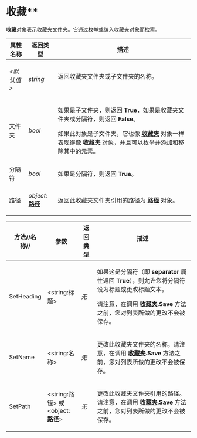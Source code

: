 # 收藏**

**收藏**对象表示[收藏夹文件夹](/Manual/basic_concepts/the_lister/navigation/favorites.zh.md)。它通过枚举或编入[收藏夹](favorites.zh.md)对象而检索。

<table>
<thead><tr><th>
属性名称</th><th>
返回类型</th><th>
描述
</th></tr></thead><tbody><tr><td>

*\<默认值\>*</td><td>

*string*</td><td>
返回收藏夹文件夹或子文件夹的名称。
</td></tr><tr><td>
文件夹</td><td>

*bool*</td><td>

如果是子文件夹，则返回 **True**，如果是收藏夹文件夹或分隔符，则返回 **False**。

如果此对象是子文件夹，它也像 **[收藏夹](favorites.zh.md)** 对象一样表现得像 **收藏夹** 对象，并且可以枚举并添加和移除其中的元素。
</td></tr><tr><td>
分隔符</td><td>

*bool*</td><td>

如果是分隔符，则返回 **True**。
</td></tr><tr><td>
路径</td><td>

*object:***[路径](path.zh.md)**</td><td>

返回此收藏夹文件夹引用的路径为 **[路径](path.zh.md)** 对象。
</td></tr></tbody>
</table>

<table>
<thead><tr><th>
方法//名称//</th><th>

**参数**</th><th>
返回类型</th><th>
描述
</th></tr></thead><tbody><tr><td>
SetHeading</td><td>

\<string:标题\></td><td>

*无*</td><td>

如果这是分隔符（即 **separator** 属性返回 **True**），则允许您将分隔符设为标题或更改标题文本。

请注意，在调用 **[收藏夹](favorites.zh.md).Save** 方法之前，您对列表所做的更改不会被保存。
</td></tr><tr><td>
SetName</td><td>

\<string:名称\></td><td>

*无*</td><td>

更改此收藏夹文件夹的名称。请注意，在调用 **[收藏夹](favorites.zh.md).Save** 方法之前，您对列表所做的更改不会被保存。
</td></tr><tr><td>
SetPath</td><td>

\<string:路径\> 或  
\<object:**[路径](path.zh.md)**\></td><td>

*无*</td><td>

更改此收藏夹文件夹引用的路径。请注意，在调用 **[收藏夹](favorites.zh.md).Save** 方法之前，您对列表所做的更改不会被保存。
</td></tr></tbody>
</table>